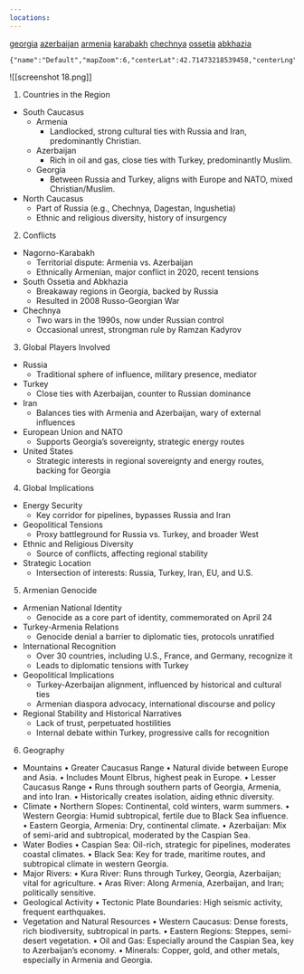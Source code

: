 ```yaml
---
locations:
---
```

[georgia](geo:41.6808672,44.0287806)
[azerbaijan](geo:40.3936294,47.7872508)
[armenia](geo:40.7696272,44.6736646)
[karabakh](geo:39.96766675,47.06771908585326)
[chechnya](geo:43.4,45.7)
[ossetia](geo:42.3476344,44.0979465)
[abkhazia](geo:43.1500226,41.2299786)
```mapview
{"name":"Default","mapZoom":6,"centerLat":42.71473218539458,"centerLng":44.40673828125,"query":"path:\"Caucasus.md\"","chosenMapSource":0}
```

![[screenshot 18.png]]

1. Countries in the Region
- South Caucasus
	- Armenia
		- Landlocked, strong cultural ties with Russia and Iran, predominantly Christian.
	- Azerbaijan
		- Rich in oil and gas, close ties with Turkey, predominantly Muslim.
	- Georgia
		- Between Russia and Turkey, aligns with Europe and NATO, mixed Christian/Muslim.
- North Caucasus
	- Part of Russia (e.g., Chechnya, Dagestan, Ingushetia)
	- Ethnic and religious diversity, history of insurgency
2. Conflicts
- Nagorno-Karabakh
	- Territorial dispute: Armenia vs. Azerbaijan
	- Ethnically Armenian, major conflict in 2020, recent tensions
- South Ossetia and Abkhazia
	- Breakaway regions in Georgia, backed by Russia
	- Resulted in 2008 Russo-Georgian War
- Chechnya
	- Two wars in the 1990s, now under Russian control
	- Occasional unrest, strongman rule by Ramzan Kadyrov
3. Global Players Involved
- Russia
	- Traditional sphere of influence, military presence, mediator
- Turkey
	- Close ties with Azerbaijan, counter to Russian dominance
- Iran
	- Balances ties with Armenia and Azerbaijan, wary of external influences
- European Union and NATO
	- Supports Georgia’s sovereignty, strategic energy routes
- United States
	- Strategic interests in regional sovereignty and energy routes, backing for Georgia
4. Global Implications 
- Energy Security
	- Key corridor for pipelines, bypasses Russia and Iran
- Geopolitical Tensions
	- Proxy battleground for Russia vs. Turkey, and broader West
- Ethnic and Religious Diversity
	- Source of conflicts, affecting regional stability
- Strategic Location
	- Intersection of interests: Russia, Turkey, Iran, EU, and U.S.
5. Armenian Genocide
- Armenian National Identity
	- Genocide as a core part of identity, commemorated on April 24
- Turkey-Armenia Relations
	- Genocide denial a barrier to diplomatic ties, protocols unratified
- International Recognition
	- Over 30 countries, including U.S., France, and Germany, recognize it
	- Leads to diplomatic tensions with Turkey
- Geopolitical Implications
	- Turkey-Azerbaijan alignment, influenced by historical and cultural ties
	- Armenian diaspora advocacy, international discourse and policy
- Regional Stability and Historical Narratives
	- Lack of trust, perpetuated hostilities
	- Internal debate within Turkey, progressive calls for recognition
6.	Geography
- Mountains
	•	Greater Caucasus Range
	•	Natural divide between Europe and Asia.
	•	Includes Mount Elbrus, highest peak in Europe.
	•	Lesser Caucasus Range
	•	Runs through southern parts of Georgia, Armenia, and into Iran.
	•	Historically creates isolation, aiding ethnic diversity.
- Climate
	•	Northern Slopes: Continental, cold winters, warm summers.
	•	Western Georgia: Humid subtropical, fertile due to Black Sea influence.
	•	Eastern Georgia, Armenia: Dry, continental climate.
	•	Azerbaijan: Mix of semi-arid and subtropical, moderated by the Caspian Sea.
- Water Bodies
	•	Caspian Sea: Oil-rich, strategic for pipelines, moderates coastal climates.
	•	Black Sea: Key for trade, maritime routes, and subtropical climate in western Georgia.
- Major Rivers:
	•	Kura River: Runs through Turkey, Georgia, Azerbaijan; vital for agriculture.
	•	Aras River: Along Armenia, Azerbaijan, and Iran; politically sensitive.
- Geological Activity
	•	Tectonic Plate Boundaries: High seismic activity, frequent earthquakes.
- Vegetation and Natural Resources
	•	Western Caucasus: Dense forests, rich biodiversity, subtropical in parts.
	•	Eastern Regions: Steppes, semi-desert vegetation.
	•	Oil and Gas: Especially around the Caspian Sea, key to Azerbaijan’s economy.
	•	Minerals: Copper, gold, and other metals, especially in Armenia and Georgia.
  


